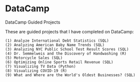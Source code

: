 # DataCamp
DataCamp Guided Projects

These are guided projects that I have completed on DataCamp: 

	(1) Analyze International Debt Statistics (SQL)
	(2) Analyzing American Baby Name Trends (SQL)
	(3) Analyzing NYC Public School Test Result Scores (SQL)
	(4) Dr. Semmelweis and the Discovery of Handwashing (R)
	(5) Motorcycle Sales (SQL)
 	(6) Optimizing Online Sports Retail Revenue (SQL) 
	(7) Visualizing TV Data (Python)
 	(8) Visualizing COVID-19 (R)
	(9) What and Where are the World's Oldest Businesses? (SQL)
